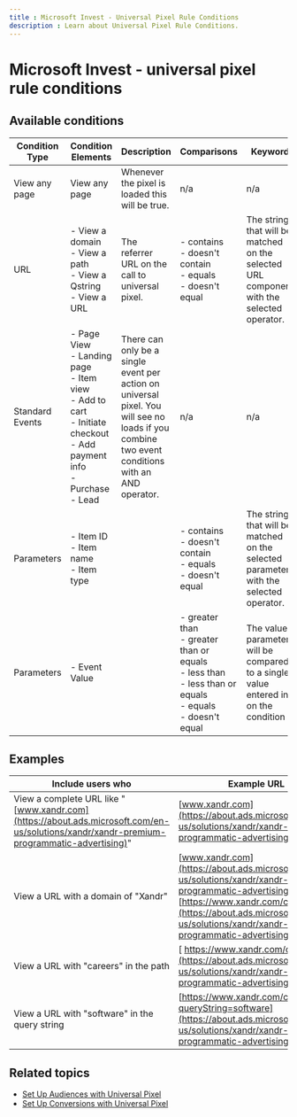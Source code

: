 ```yaml
---
title : Microsoft Invest - Universal Pixel Rule Conditions
description : Learn about Universal Pixel Rule Conditions.
---
```



# Microsoft Invest - universal pixel rule conditions

## Available conditions

| Condition Type | Condition Elements | Description | Comparisons | Keyword |
|---|---|---|---|---|
| View any page | View any page | Whenever the pixel is loaded this will be true. | n/a | n/a |
| URL | - View a domain<br> - View a path<br> - View a Qstring<br> - View a URL | The referrer URL on the call to universal pixel. | - contains<br> - doesn't contain<br> - equals<br> - doesn't equal | The string that will be matched on the selected URL component with the selected operator. |
| Standard Events | - Page View<br> - Landing page<br> - Item view<br> - Add to cart<br> - Initiate checkout<br> - Add payment info<br> - Purchase<br> - Lead | There can only be a single event per action on universal pixel. You will see no loads if you combine two event conditions with an AND operator. | n/a | n/a |
| Parameters | - Item ID<br> - Item name<br> - Item type |  | - contains<br> - doesn't contain<br> - equals<br> - doesn't equal | The string that will be matched on the selected parameter with the selected operator. |
| Parameters | - Event Value |  | - greater than<br> - greater than or equals<br> - less than<br> - less than or equals<br> - equals<br> - doesn't equal | The value parameter will be compared to a single value entered in on the condition |

## Examples

| Include users who | Example URL |
|---|---|
| View a complete URL like "[www.xandr.com](https://about.ads.microsoft.com/en-us/solutions/xandr/xandr-premium-programmatic-advertising)" | [www.xandr.com](https://about.ads.microsoft.com/en-us/solutions/xandr/xandr-premium-programmatic-advertising) |
| View a URL with a domain of "Xandr" |  [www.xandr.com](https://about.ads.microsoft.com/en-us/solutions/xandr/xandr-premium-programmatic-advertising) and [https://www.xandr.com/careers](https://about.ads.microsoft.com/en-us/solutions/xandr/xandr-premium-programmatic-advertising) |
| View a URL with "careers" in the path | [	https://www.xandr.com/careers](https://about.ads.microsoft.com/en-us/solutions/xandr/xandr-premium-programmatic-advertising)  |
| View a URL with "software" in the query string | [https://www.xandr.com/careers?queryString=software](https://about.ads.microsoft.com/en-us/solutions/xandr/xandr-premium-programmatic-advertising) |

## Related topics

- [Set Up Audiences with Universal Pixel](set-up-audiences-with-universal-pixel.md)
- [Set Up Conversions with Universal Pixel](set-up-conversions-with-universal-pixel.md)
